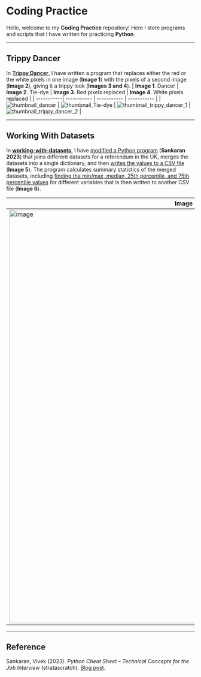 # Coding Practice
Hello, welcome to my **Coding Practice** repository! Here I store programs and scripts that I have written for practicing **Python**.

***

## Trippy Dancer

In [**Trippy Dancer**](https://github.com/BethanyWeisberg/Coding-Practice/tree/main/Trippy%20Dancer), I have written a program that replaces either the red or the white pixels in one image (**Image 1**) with the pixels of a second image (**Image 2**), giving it a trippy look (**Images 3 and 4**).
| **Image 1**. Dancer | **Image 2**. Tie-dye | **Image 3**. Red pixels replaced | **Image 4**. White pixels replaced |
| -----------| ----------- | ----------- | ----------- |
| ![thumbnail_dancer](https://user-images.githubusercontent.com/95442334/211240523-cec05ae6-9c64-48fa-b30c-e1480c428fa4.jpg)  | ![thumbnail_Tie-dye](https://user-images.githubusercontent.com/95442334/211240535-339f83b8-c3c3-4cd6-8b80-3952c77fd356.png) | ![thumbnail_trippy_dancer_1](https://user-images.githubusercontent.com/95442334/211240546-66f9f0f5-1dec-4387-b8e4-b9f6f542b054.png) | ![thumbnail_trippy_dancer_2](https://user-images.githubusercontent.com/95442334/211240551-d8e14c9d-3d37-4a63-b22a-5e57baa1290d.png) |

***

## Working With Datasets

In [**working-with-datasets**](https://github.com/BethanyWeisberg/Coding-Practice/tree/main/working_with_datasets), I have [modified a Python program](https://github.com/BethanyWeisberg/Coding-Practice/blob/main/working_with_datasets/uk_referendum_datasets.py) (**Sankaran 2023**) that joins different datasets for a referendum in the UK, merges the datasets into a single dictionary, and then [writes the values to a CSV file](https://github.com/BethanyWeisberg/Coding-Practice/blob/main/working_with_datasets/uk_referendum_merged.csv) (**Image 5**). The program calculates summary statistics of the merged datasets, including [finding the min/max, median, 25th percentile, and 75th percentile values](https://github.com/BethanyWeisberg/Coding-Practice/blob/main/working_with_datasets/uk_referendum_merged.csv) for different variables that is then written to another CSV file (**Image 6**).

| **Image 5**. Merged Dictionary | **Image 6**. Summary Statistics |
| -----------| ----------- |
|<img width="1102" alt="image" src="https://user-images.githubusercontent.com/95442334/216851800-afaa6269-0b31-4098-b7d2-c4703afbe77c.png">|<img width="1102" alt="image" src="https://user-images.githubusercontent.com/95442334/216851831-5f002056-aa76-4fbd-9a4b-23de4c676992.png">|

-----------
## Reference
Sankaran, Vivek (2023). *Python Cheat Sheet – Technical Concepts for the Job Interview* (stratascratch). [Blog post](https://www.stratascratch.com/blog/python-cheat-sheet-technical-concepts-for-the-job-interview/?utm_source=newsletter&utm_medium=click&utm_campaign=011723+python+cheatsheet).
